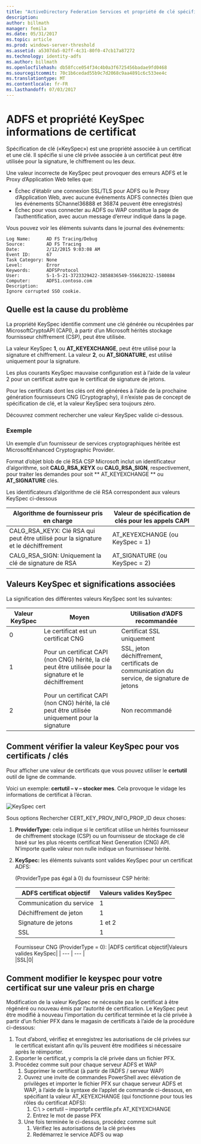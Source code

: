 ```yaml
---
title: "ActiveDirectory Federation Services et propriété de clé spécification d’informations de certificat"
description: 
author: billmath
manager: femila
ms.date: 05/31/2017
ms.topic: article
ms.prod: windows-server-threshold
ms.assetid: a5307da5-02ff-4c31-80f0-47cb17a87272
ms.technology: identity-adfs
ms.author: billmath
ms.openlocfilehash: db58fcce054f34c4b0a3f6725456badae9fd0468
ms.sourcegitcommit: 70c1b6cedad55b9c7d2068c9aa4891c6c533ee4c
ms.translationtype: MT
ms.contentlocale: fr-FR
ms.lasthandoff: 07/03/2017
---
```

# <a name="ad-fs-and-certificate-keyspec-property-information"></a>ADFS et propriété KeySpec informations de certificat
Spécification de clé («KeySpec») est une propriété associée à un certificat et une clé. Il spécifie si une clé privée associée à un certificat peut être utilisée pour la signature, le chiffrement ou les deux.   

Une valeur incorrecte de KeySpec peut provoquer des erreurs ADFS et le Proxy d’Application Web telles que:


- Échec d’établir une connexion SSL/TLS pour ADFS ou le Proxy d’Application Web, avec aucune événements ADFS connectés (bien que les événements SChannel36888 et 36874 peuvent être enregistrés)
- Échec pour vous connecter au ADFS ou WAP constitue la page de l’authentification, avec aucun message d’erreur indiqué dans la page.

Vous pouvez voir les éléments suivants dans le journal des événements:

    Log Name:      AD FS Tracing/Debug
    Source:        AD FS Tracing
    Date:          2/12/2015 9:03:08 AM
    Event ID:      67
    Task Category: None
    Level:         Error
    Keywords:      ADFSProtocol
    User:          S-1-5-21-3723329422-3858836549-556620232-1580884
    Computer:      ADFS1.contoso.com
    Description:
    Ignore corrupted SSO cookie.

## <a name="what-causes-the-problem"></a>Quelle est la cause du problème
La propriété KeySpec identifie comment une clé générée ou récupérées par MicrosoftCryptoAPI (CAPI), à partir d’un Microsoft hérités stockage fournisseur chiffrement (CSP), peut être utilisée.

La valeur KeySpec **1**, ou **AT_KEYEXCHANGE**, peut être utilisé pour la signature et chiffrement.  La valeur **2**, ou **AT_SIGNATURE**, est utilisé uniquement pour la signature.

Les plus courants KeySpec mauvaise configuration est à l’aide de la valeur 2 pour un certificat autre que le certificat de signature de jetons.  

Pour les certificats dont les clés ont été générées à l’aide de la prochaine génération fournisseurs CNG (Cryptography), il n’existe pas de concept de spécification de clé, et la valeur KeySpec sera toujours zéro.

Découvrez comment rechercher une valeur KeySpec valide ci-dessous. 

### <a name="example"></a>Exemple
Un exemple d’un fournisseur de services cryptographiques héritée est MicrosoftEnhanced Cryptographic Provider. 

Format d’objet blob de clé RSA CSP Microsoft inclut un identificateur d’algorithme, soit **CALG_RSA_KEYX** ou **CALG_RSA_SIGN**, respectivement, pour traiter les demandes pour soit ** AT_KEYEXCHANGE ** ou **AT_SIGNATURE** clés.
  
Les identificateurs d’algorithme de clé RSA correspondent aux valeurs KeySpec ci-dessous

| Algorithme de fournisseur pris en charge| Valeur de spécification de clés pour les appels CAPI |
| --- | --- |
|CALG_RSA_KEYX: Clé RSA qui peut être utilisé pour la signature et le déchiffrement| AT_KEYEXCHANGE (ou KeySpec = 1)|
CALG_RSA_SIGN: Uniquement la clé de signature de RSA |AT_SIGNATURE (ou KeySpec = 2)|

## <a name="keyspec-values-and-associated-meanings"></a>Valeurs KeySpec et significations associées
La signification des différentes valeurs KeySpec sont les suivantes:

|Valeur KeySpec|Moyen|Utilisation d’ADFS recommandée|
| --- | --- | --- |
|0|Le certificat est un certificat CNG|Certificat SSL uniquement|
|1|Pour un certificat CAPI (non CNG) hérité, la clé peut être utilisée pour la signature et le déchiffrement|    SSL, jeton déchiffrement, certificats de communication du service, de signature de jetons|
|2|Pour un certificat CAPI (non CNG) hérité, la clé peut être utilisée uniquement pour la signature|Non recommandé|

## <a name="how-to-check-the-keyspec-value-for-your-certificates--keys"></a>Comment vérifier la valeur KeySpec pour vos certificats / clés
Pour afficher une valeur de certificats que vous pouvez utiliser le **certutil** outil de ligne de commande.  

Voici un exemple: **certutil – v – stocker mes**.  Cela provoque le vidage les informations de certificat à l’écran.

![KeySpec cert](media/AD-FS-and-KeySpec-Property/keyspec1.png)

Sous options Rechercher CERT_KEY_PROV_INFO_PROP_ID deux choses:


1. **ProviderType:** cela indique si le certificat utilise un hérités fournisseur de chiffrement stockage (CSP) ou un fournisseur de stockage de clé basé sur les plus récents certificat Next Generation (CNG) API.  N’importe quelle valeur non nulle indique un fournisseur hérité.
2.  **KeySpec:** les éléments suivants sont valides KeySpec pour un certificat ADFS:

    (ProviderType pas égal à 0) du fournisseur CSP hérité:
    
    |ADFS certificat objectif|Valeurs valides KeySpec|
    | --- | --- |
    |Communication du service|1|
    |Déchiffrement de jeton|1|
    |Signature de jetons|1 et 2|
    |SSL|1|

    Fournisseur CNG (ProviderType = 0):
    |ADFS certificat objectif|Valeurs valides KeySpec|
    | --- | --- |   
    |SSL|0|

## <a name="how-to-change-the-keyspec-for-your-certificate-to-a-supported-value"></a>Comment modifier le keyspec pour votre certificat sur une valeur pris en charge
Modification de la valeur KeySpec ne nécessite pas le certificat à être régénéré ou nouveau émis par l’autorité de certification.  Le KeySpec peut être modifié à nouveau l’importation du certificat terminée et la clé privée à partir d’un fichier PFX dans le magasin de certificats à l’aide de la procédure ci-dessous:


1. Tout d’abord, vérifiez et enregistrez les autorisations de clé privées sur le certificat existant afin qu’ils peuvent être modifiées si nécessaire après le réimporter.
2. Exporter le certificat, y compris la clé privée dans un fichier PFX.
3. Procédez comme suit pour chaque serveur ADFS et WAP
    1. Supprimer le certificat (à partir de l’ADFS / serveur WAP)
    2. Ouvrez une invite de commandes PowerShell avec élévation de privilèges et importer le fichier PFX sur chaque serveur ADFS et WAP, à l’aide de la syntaxe de l’applet de commande ci-dessous, en spécifiant la valeur AT_KEYEXCHANGE (qui fonctionne pour tous les rôles du certificat ADFS):
        1. C:\ > certutil – importpfx certfile.pfx AT_KEYEXCHANGE
        2. Entrez le mot de passe PFX
    3. Une fois terminée le ci-dessus, procédez comme suit
        1. Vérifiez les autorisations de la clé privées
        2. Redémarrez le service ADFS ou wap





